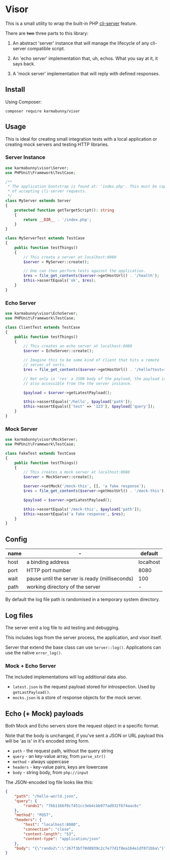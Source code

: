 # Visor

This is a small utility to wrap the built-in PHP [cli-server](https://www.php.net/manual/en/features.commandline.webserver.php) feature.

There are ~~two~~ three parts to this library:

1. An abstract 'server' instance that will manage the lifecycle of any cli-server compatible script.

2. An 'echo server' implementation that, uh, echos. What you say at it, it says back.

3. A 'mock server' implementation that will reply with defined responses.


## Install

Using Composer:

```
composer require karmabunny/visor
```


## Usage

This is ideal for creating small integration tests with a local application or creating mock servers and testing HTTP libraries.


### Server Instance

```php
use karmabunny\visor\Server;
use PHPUnit\Framework\TestCase;

/**
 * The application bootstrap is found at: 'index.php'. This must be capable
 * of accepting cli-server requests.
 */
class MyServer extends Server
{
    protected function getTargetScript(): string
    {
        return __DIR__ . '/index.php';
    }
}

class MyServerTest extends TestCase
{
    public function testThings()
    {
        // This create a server at localhost:8080
        $server = MyServer::create();

        // One can then perform tests against the application.
        $res = file_get_contents($server->getHostUrl() . '/health');
        $this->assertEquals('ok', $res);
    }
}
```


### Echo Server

```php
use karmabunny\visor\EchoServer;
use PHPUnit\Framework\TestCase;

class ClientTest extends TestCase
{
    public function testThings()
    {
        // This creates an echo server at localhost:8080
        $server = EchoServer::create();

        // Imagine this to be some kind of client that hits a remote
        // server of sorts.
        $res = file_get_contents($server->getHostUrl() . '/hello?test=123');

        // Not only is 'res' a JSON body of the payload, the payload is
        // also accessible from the the server instance.

        $payload = $server->getLatestPayload();

        $this->assertEquals('/hello', $payload['path']);
        $this->assertEquals(['test' => '123'], $payload['query']);
    }
}
```


### Mock Server

```php
use karmabunny\visor\MockServer;
use PHPUnit\Framework\TestCase;

class FakeTest extends TestCase
{
    public function testThings()
    {
        // This creates a mock server at localhost:8080
        $server = MockServer::create();

        $server->setMock('/mock-this', [], 'a fake response');
        $res = file_get_contents($server->getHostUrl() . '/mock-this');

        $payload = $server->getLatestPayload();

        $this->assertEquals('/mock-this', $payload['path']);
        $this->assertEquals('a fake response', $res);
    }
}
```


## Config

| name | -                                              | default   |
|------|------------------------------------------------|-----------|
| host | a binding address                              | localhost |
| port | HTTP port number                               | 8080      |
| wait | pause until the server is ready (milliseconds) | 100       |
| path | working directory of the server                | -         |

By default the log file path is randomised in a temporary system directory.


## Log files

The server emit a log file to aid testing and debugging.

This includes logs from the server process, the application, and visor itself.

Server that extend the base class can use `Server::log()`. Applications can use the native `error_log()`.


### Mock + Echo Server

The included implementations will log additional data also.

- `latest.json` is the request payload stored for introspection. Used by `getLastPayload()`.
- `mocks.json` is a store of response objects for the mock server.


## Echo (+ Mock) payloads

Both Mock and Echo servers store the request object in a specific format.

Note that the body is unchanged, if you've sent a JSON or URL payload this will be 'as is' in it's encoded string form.

- `path` - the request path, without the query string
- `query` - an key-value array, from `parse_str()`
- `method` - always uppercase
- `headers` - key-value pairs, keys are lowercase
- `body` - string body, from `php://input`


The JSON-encoded log file looks like this:

```json
{
    "path": "/hello-world.json",
    "query": {
        "rando1": "7bb1166f0cf451cc3eb4cbb977ad932f674aac6c"
    },
    "method": "POST",
    "headers": {
        "host": "localhost:8080",
        "connection": "close",
        "content-length": "53",
        "content-type": "application/json"
    },
    "body": "{\"rando2\":\"267f3bf70d8939c2c7e77d1f8ea164e1df071bba\"}"
}
```
